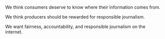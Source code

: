 We think consumers deserve to know where their information comes from.

We think producers should be rewarded for responsible journalism.

We want fairness, accountability, and responsible journalism on the internet. 
